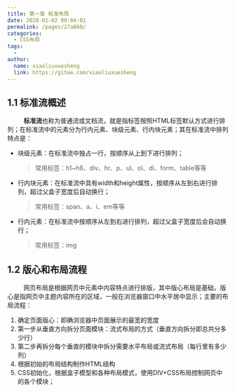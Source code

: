 ```yaml
---
title: 第一章 标准布局
date: 2020-01-02 00:04:01
permalink: /pages/27a860/
categories:
  - CSS布局
tags:
  - 
author: 
  name: xiaoliuxuesheng
  link: https://gitee.com/xiaoliuxuesheng
---
```


## 1.1 标准流概述

<span style="margin-left: 33px;">&nbsp;</span>**标准流**也称为普通流或文档流，就是指标签按照HTML标签默认方式进行排列；在标准流中的元素分为行内元素、块级元素、行内块元素；其在标准流中排列特点是：

- 块级元素：在标准流中独占一行，按顺序从上到下进行排列；

  > 常用标签：h1~h6、div、hr、p、ul、ol、dl、form、table等等

- 行内块元素：在标准流中具有width和height属性，按顺序从左到右进行排列，超过父盒子宽度后自动换行；

  > 常用标签：span、a、i、em等等

- 行内元素：在标准流中按顺序从左到右进行排列，超过父盒子宽度后会自动换行；

  > 常用标签：img

## 1.2 版心和布局流程

<span style="margin-left: 33px;">&nbsp;</span>网页布局是根据网页中元素中内容特点进行排版，其中版心布局是基础，版心是指网页中主题内容所在的区域，一般在浏览器窗口中水平居中显示；主要的布局流程：

1. 确定页面版心：即确浏览器中页面展示的最宽的宽度
2. 第一步从垂直方向拆分页面模块：流式布局的方式（垂直方向拆分即总共分多少行）
3. 第二步再拆分每个垂直的模块中拆分需要水平布局或流式布局（每行里有多少列）
4. 根据初始的布局结构制作HTML结构
5. CSS初始化，根据盒子模型和各种布局模式，使用DIV+CSS布局控制网页中的各个模块；
